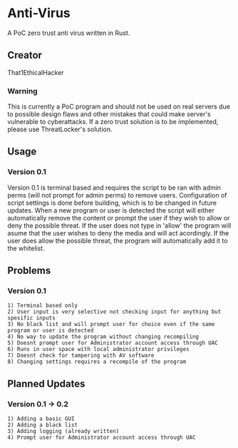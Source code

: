 # Anti-Virus

A PoC zero trust anti virus written in Rust.

## Creator

That1EthicalHacker

### Warning

This is currently a PoC program and should not be used on real servers due to possible design flaws and other mistakes that could make server's vulnerable to cyberattacks. If a zero trust solution is to be implemented, please use ThreatLocker's solution.

## Usage

### Version 0.1

Version 0.1 is terminal based and requires the script to be ran with admin perms (will not prompt for admin perms) to remove users. Configuration of script settings is done before building, which is to be changed in future updates. When a new program or user is detected the script will either automatically remove the content or prompt the user if they wish to allow or deny the possible threat. If the user does not type in 'allow' the program will asume that the user wishes to deny the media and will act acordingly. If the user does allow the possible threat, the program will automatically add it to the whitelist.

## Problems

### Version 0.1

    1) Terminal based only
    2) User input is very selective not checking input for anything but spesific inputs
    3) No black list and will prompt user for choice even if the same program or user is detected
    4) No way to update the program without changing recompiling
    5) Doesnt prompt user for Administrator account access through UAC
    6) Runs in user space with local administrator privileges
    7) Doesnt check for tampering with AV software
    8) Changing settings requires a recompile of the program

## Planned Updates

### Version 0.1 -> 0.2

    1) Adding a basic GUI
    2) Adding a black list
    3) Adding logging (already written)
    4) Prompt user for Administrator account access through UAC